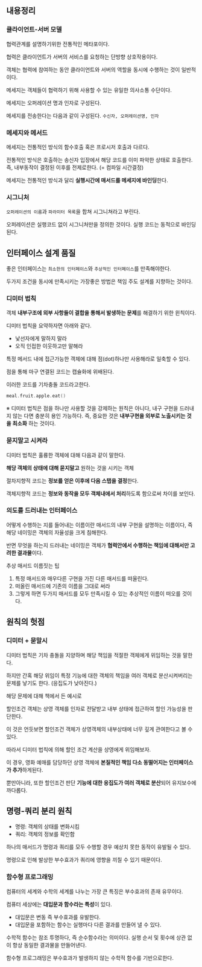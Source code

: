 ## 내용정리

### 클라이언트-서버 모델

협력관계를 설명하기위한 전통적인 메타포이다.

협력은 클라이언트가 서버의 서비스를 요청하는 단방향 상호작용이다.

객체는 협력에 참여하는 동안 클라이언트와 서버의 역할을 동시에 수행하는 것이 일반적이다.

메세지는 객체들이 협력하기 위해 사용할 수 있는 유일한 의사소통 수단이다.

메세지는 오퍼레이션 명과 인자로 구성된다.

메세지를 전송한다는 다음과 같이 구성된다. `수신자, 오퍼레이션명, 인자`

### 메세지와 메서드

메세지는 전통적인 방식의 함수호출 혹은 프로시저 호출과 다르다.

전통적인 방식은 호출하는 송신자 입장에서 해당 코드를 이미 파악한 상태로 호출한다. 즉, 내부동작이 결정된 이후를 전제로한다. (= 컴파일 시간결정)

메세지는 전통적인 방식과 달리 **실행시간에 매서드를 메세지에 바인딩**한다.

### 시그니처

`오퍼레이션의 이름`과 `파라미터 목록`을 합쳐 시그니쳐라고 부린다.

오퍼레이션은 실행코드 없이 시그니처만을 정의한 것이다. 실행 코드는 동적으로 바인딩된다.

## 인터페이스 설계 품질

좋은 인터페이스는 `최소한의 인터페이스`와 `추상적인 인터페이스`를 만족해야한다.

두가지 조건을 동시에 만족시키는 가장좋은 방법은 책임 주도 설계를 지향하는 것이다.

### 디미터 법칙

객체 **내부구조에 외부 사항들이 결합을 통해서 발생하는 문제**를 해결하기 위한 윈칙이다.

디미터 법칙을 요약하자면 아래와 같다.

- 낯선자에게 말하지 말라
- 오직 인접한 이웃하고만 말해라

특정 메서드 내에 접근가능한 객체에 대해 점(dot)하나만 사용해라로 일축할 수 있다.

점을 통해 마구 연결된 코드는 캡슐화에 위배된다.

이러한 코드를 기차충돌 코드라고한다.

```swift
meal.fruit.apple.eat()
```

※ 디미터 법칙은 점을 하나만 사용할 것을 강제하는 원칙은 아니다, 내구 구현을 드러내지 않는 다면 충분히 용인 가능하다. 즉, 중요한 것은 **내부구현을 외부로 노출시키는 것을 최소화** 하는 것이다.

### 묻지말고 시켜라

디미터 법칙은 훌륭한 객체에 대해 다음과 같이 말한다.

**해당 객체의 상태에 대해 묻지말고** 원하는 것을 시키는 객체

<aside>

절차지향적 코드는 **정보를 얻은 이후에 다음 스탭을 결정**한다.

객체지향적 코드는 **정보와 동작을 모두 객체내에서 처리**하도록 함으로써 차이를 보인다.

</aside>

### 의도를 드러내는 인터페이스

어떻게 수행하는 지를 들어내는 이름이란 매서드의 내부 구현을 설명하는 이름이다, 즉 해당 네이밍은 객체의 자율성을 크게 침해한다.

반면 무엇을 하는지 드러내는 네이밍은 객체가 **협력안에서 수행하는 책임에 대해서만 고려한 결과물**이다.

<aside>

추상 매서드 이름짓는 팁

1. 특정 매서드와 매우다른 구현을 가진 다른 매서드를 떠울린다.
2. 떠올린 매서드에 기존의 이름을 그대로 써라
3. 그렇게 하면 두가지 매서드를 모두 만족시킬 수 있는 추상적인 이름이 떠오를 것이다.
</aside>

## 원칙의 헛점

### 디미터 + 묻말시

디미터 법칙은 기차 충돌을 지양하며 해당 책임을 적절한 객체에게 위임하는 것을 말한다.

하지만 간혹 해당 위임이 특정 기능에 대한 객체의 책임을 여러 객체로 분산시켜버리는 문제를 낳기도 한다. (응집도가 낮아진다.)

해당 문제에 대해 책에서 든 예시로

할인조건 객체는 상영 객체를 인자로 전달받고 내부 상태에 접근하여 할인 가능성을 판단한다. 

이 것은 언듯보면 할인조건 객체가 상영객체의 내부상태에 너무 깊게 관여한다고 볼 수 있다.

따라서 디미터 법칙에 의해 할인 조건 계산을 상영에게 위임해보자.

이 경우, 영화 예매를 담당하던 상영 객체에 **본질적인 책임 다소 동떨어지는 인터페이스가 추가**하게된다. 

뿐만아니라, 또한 할인조건 판단 **기능에 대한 응집도가 여러 객체로 분산**되어 유지보수에 까다롭다.

## 명령-쿼리 분리 원칙

- 명령: 객체의 상태를 변화시킴
- 쿼리: 객체의 정보를 확인함

하나의 매서드가 명령과 쿼리를 모두 수행할 경우 예상치 못한 동작이 유발될 수 있다.

명령으로 인해 발상한 부수효과가 쿼리에 영향을 끼칠 수 있기 때문이다.

### 함수형 프로그래밍

컴퓨터의 세계와 수학의 세계를 나누는 가장 큰 특징은 부수효과의 존재 유무이다.

컴퓨터 세상에는 **대입문과 함수라는 특성**이 있다.

- 대입문은 변동 즉 부수효과를 유발한다.
- 대입문을 포함하는 함수는 실행마다 다른 결과를 만들어 낼 수 있다.

수학적 함수는 참조 투명하다, 즉 순수함수라는 의미이다. 실행 순서 및 횟수에 상관 없이 항상 동일한 결과물을 만들어낸다.

함수형 프로그래밍은 부수효과가 발생하지 않는 수학적 함수를 기반으로한다.